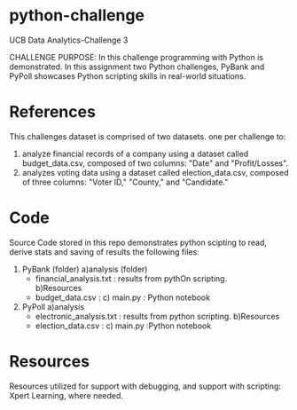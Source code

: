 # python-challenge
UCB Data Analytics-Challenge 3

CHALLENGE PURPOSE: In this challenge programming with Python is demonstrated. In this assignment two Python challenges, PyBank and PyPoll showcases Python scripting skills in real-world situations.

# References
This challenges dataset is comprised of two datasets. one per challenge to: 
1) analyze financial records of a company using a dataset called budget_data.csv, composed of two columns: "Date" and "Profit/Losses".
2) analyzes voting data using a dataset called election_data.csv, composed of three columns: "Voter ID," "County," and "Candidate."

# Code
Source Code stored in this repo demonstrates python scipting to read, derive stats and saving of results the following files: 
1) PyBank (folder)
   a)analysis (folder)
     - financial_analysis.txt : results from pythOn scripting.          
   b)Resources
     - budget_data.csv : 
   c) main.py : Python notebook
2) PyPoll
    a)analysis
     - electronic_analysis.txt  : results from python scripting. 
    b)Resources
     - election_data.csv : 
    c) main.py :Python notebook

# Resources
Resources utilized for support with debugging, and support with scripting: Xpert Learning, where needed.  
